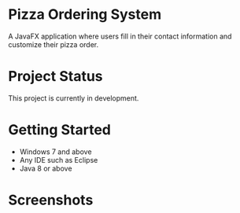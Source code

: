 # Pizza Ordering System

A JavaFX application where users fill in their contact information and customize their pizza order.

# Project Status
This project is currently in development.

# Getting Started
- Windows 7 and above 
- Any IDE such as Eclipse
- Java 8 or above

# Screenshots



